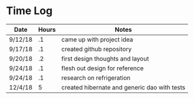 # Time Log
|Date|Hours|Notes|
|----|-----|-----|
|9/12/18|  .1   |came up with project idea 
|9/17/18|   .1  |created github repository
|9/20/18|   .2  |first design thoughts and layout  
|9/24/18|   .1  |flesh out design for reference
|9/24/18|   .1  |research on refrigeration 
|12/4/18|5    |created hibernate and generic dao with tests
